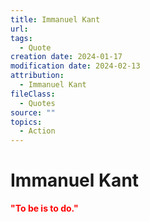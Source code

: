 ```yaml
---
title: Immanuel Kant
url: 
tags:
  - Quote
creation date: 2024-01-17
modification date: 2024-02-13
attribution:
  - Immanuel Kant
fileClass:
  - Quotes
source: ""
topics:
  - Action
---
```


# Immanuel Kant

<font color="#ff0000">**"To be is to do."**</font>
